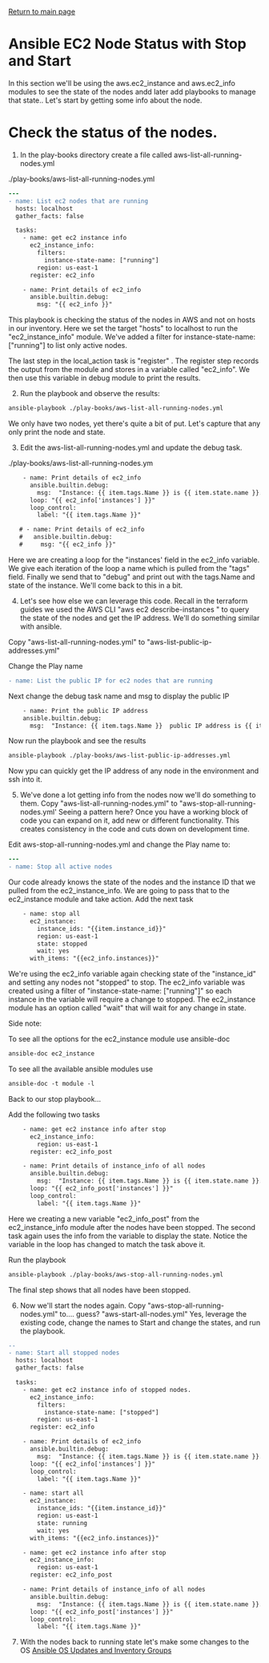 [Return to main page](../README.md)

# Ansible EC2 Node Status with Stop and Start

In this section we'll be using the  aws.ec2_instance and aws.ec2_info modules to see the state of the nodes  andd later add playbooks to manage that state..  Let's start by getting some info about the node.

# Check the status of the nodes. 

1. In the play-books directory create a file called aws-list-all-running-nodes.yml

./play-books/aws-list-all-running-nodes.yml
```diff
---
- name: List ec2 nodes that are running
  hosts: localhost
  gather_facts: false

  tasks:
    - name: get ec2 instance info
      ec2_instance_info:
        filters:
          instance-state-name: ["running"]
        region: us-east-1
      register: ec2_info

    - name: Print details of ec2_info
      ansible.builtin.debug:
        msg: "{{ ec2_info }}"

```


This playbook is checking the status of the nodes in AWS and not on hosts in our inventory. Here we set the target "hosts" to localhost to run the "ec2_instance_info" module. We've added a filter for instance-state-name: ["running"] to list only active nodes. 

The last step in the local_action task is "register" . The register step records the output from the module and stores in a variable called "ec2_info".  We then use this variable in debug module to print the results. 


2. Run the playbook and observe the results:

```diff
ansible-playbook ./play-books/aws-list-all-running-nodes.yml
```


We only have two nodes, yet there's quite a bit of put. Let's capture that any only print the node and state.


3.  Edit the aws-list-all-running-nodes.yml and update the debug task.

./play-books/aws-list-all-running-nodes.ym
```diff
    - name: Print details of ec2_info
      ansible.builtin.debug:
        msg:  "Instance: {{ item.tags.Name }} is {{ item.state.name }}. "
      loop: "{{ ec2_info['instances'] }}"
      loop_control:
        label: "{{ item.tags.Name }}"

   # - name: Print details of ec2_info
   #   ansible.builtin.debug:
   #     msg: "{{ ec2_info }}"

   ```

 Here we are creating a loop for the "instances' field in the ec2_info variable. We give each iteration of the loop a name which is pulled from the "tags" field. Finally we send that to "debug" and print out with the tags.Name and state of the instance. We'll come back to this in a bit.

4. Let's see how else we can leverage this code. Recall in the terraform guides we used the AWS CLI "aws ec2 describe-instances " to query the state of the nodes and get the IP address. We'll do something similar with ansible.

Copy "aws-list-all-running-nodes.yml" to "aws-list-public-ip-addresses.yml"

Change the Play name

  ```diff
  - name: List the public IP for ec2 nodes that are running
  ```
  
Next change the debug task name and msg to display the public IP

  ```diff
      - name: Print the public IP address
      ansible.builtin.debug:
        msg:  "Instance: {{ item.tags.Name }}  public IP address is {{ item.public_ip_address }}. "

  ```

Now run the playbook and see the results

  ```diff
  ansible-playbook ./play-books/aws-list-public-ip-addresses.yml
  ```

Now ypu can quickly get the IP address of any node in the environment and ssh into it. 


5. We've done a lot getting info from the nodes now we'll do something to them.  Copy "aws-list-all-running-nodes.yml" to "aws-stop-all-running-nodes.yml'  Seeing a pattern here?  Once you have a working block of code you can expand on it, add new or different functionality. This creates consistency in the code and cuts down on development time. 

Edit aws-stop-all-running-nodes.yml and change the Play name to:

```diff
---
- name: Stop all active nodes
```

Our code already knows the state of the nodes and the instance ID that we pulled from the ec2_instance_info. We are going to pass that to the ec2_instance module and take action.  Add the next task

```diff
    - name: stop all
      ec2_instance:
        instance_ids: "{{item.instance_id}}"
        region: us-east-1
        state: stopped
        wait: yes
      with_items: "{{ec2_info.instances}}"
```

We're using the ec2_info variable again checking state of the "instance_id" and setting any nodes not "stopped" to stop. The ec2_info variable was created using a filter of "instance-state-name: ["running"]" so each instance in the variable will require a change to stopped.  The ec2_instance module has an option called "wait" that will wait for any change in state. 

Side note:

To see all the options for the ec2_instance module use ansible-doc 

```diff
ansible-doc ec2_instance 
```

To see all the available ansible modules use

```diff
ansible-doc -t module -l 
```

Back to our stop playbook...

Add the following two tasks

```diff
    - name: get ec2 instance info after stop
      ec2_instance_info:
        region: us-east-1
      register: ec2_info_post

    - name: Print details of instance_info of all nodes
      ansible.builtin.debug:
        msg:  "Instance: {{ item.tags.Name }} is {{ item.state.name }}. "
      loop: "{{ ec2_info_post['instances'] }}"
      loop_control:
        label: "{{ item.tags.Name }}"

```

Here we creating a new variable "ec2_info_post" from the ec2_instance_info module after the nodes have been stopped. The second task again uses the info from the variable to display the state. Notice the variable in the loop has changed to match the task above it. 

Run the playbook

```diff
ansible-playbook ./play-books/aws-stop-all-running-nodes.yml
```

The final step shows that all nodes have been stopped.

6. Now we'll start the nodes again. Copy "aws-stop-all-running-nodes.yml" to.... guess? "aws-start-all-nodes.yml" Yes, leverage the existing code, change the names to Start and change the states, and run the playbook.

```diff
--
- name: Start all stopped nodes
  hosts: localhost
  gather_facts: false

  tasks:
    - name: get ec2 instance info of stopped nodes.
      ec2_instance_info:
        filters:
          instance-state-name: ["stopped"]
        region: us-east-1
      register: ec2_info

    - name: Print details of ec2_info
      ansible.builtin.debug:
        msg:  "Instance: {{ item.tags.Name }} is {{ item.state.name }}. "
      loop: "{{ ec2_info['instances'] }}"
      loop_control:
        label: "{{ item.tags.Name }}"

    - name: start all
      ec2_instance:
        instance_ids: "{{item.instance_id}}"
        region: us-east-1
        state: running
        wait: yes
      with_items: "{{ec2_info.instances}}"

    - name: get ec2 instance info after stop
      ec2_instance_info:
        region: us-east-1
      register: ec2_info_post

    - name: Print details of instance_info of all nodes
      ansible.builtin.debug:
        msg:  "Instance: {{ item.tags.Name }} is {{ item.state.name }}. "
      loop: "{{ ec2_info_post['instances'] }}"
      loop_control:
        label: "{{ item.tags.Name }}"

```


7. With the nodes back to running state let's make some changes to the OS [Ansible OS Updates and Inventory Groups](./Ansible-OS-Updates-and-Inventory-Groups.md)



   
